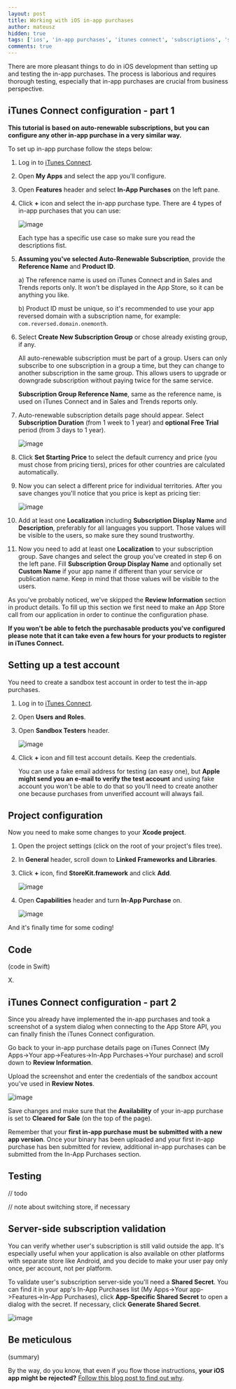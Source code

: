 ```yaml
---
layout: post
title: Working with iOS in-app purchases
author: mateusz
hidden: true
tags: ['ios', 'in-app purchases', 'itunes connect', 'subscriptions', 'swift']
comments: true
---
```


There are more pleasant things to do in iOS development than setting up and testing the in-app purchases. The process is laborious and requires thorough testing, especially that in-app purchases are crucial from business perspective.

## iTunes Connect configuration - part 1

**This tutorial is based on auto-renewable subscriptions, but you can configure any other in-app purchase in a very similar way.**

To set up in-app purchase follow the steps below:

1. Log in to [iTunes Connect](https://itunesconnect.apple.com).

2. Open **My Apps** and select the app you'll configure.

3. Open **Features** header and select **In-App Purchases** on the left pane.

4. Click **+** icon and select the in-app purchase type. There are 4 types of in-app purchases that you can use:

    ![image](/images/working-with-ios-in-app-purchases/in-app-purchases.png)

    Each type has a specific use case so make sure you read the descriptions fist.

5. **Assuming you've selected Auto-Renewable Subscription**, provide the **Reference Name** and **Product ID**.

    a) The reference name is used on iTunes Connect and in Sales and Trends reports only. It won't be displayed in the App Store, so it can be anything you like.

    b) Product ID must be unique, so it's recommended to use your app reversed domain with a subscription name, for example: `com.reversed.domain.onemonth`.

6. Select **Create New Subscription Group** or chose already existing group, if any.

    All auto-renewable subscription must be part of a group. Users can only subscribe to one subscription in a group a time, but they can change to another subscription in the same group. This allows users to upgrade or downgrade subscription without paying twice for the same service.

    **Subscription Group Reference Name**, same as the reference name, is used on iTunes Connect and in Sales and Trends reports only.

7. Auto-renewable subscription details page should appear. Select **Subscription Duration** (from 1 week to 1 year) and **optional Free Trial** period (from 3 days to 1 year).

    ![image](/images/working-with-ios-in-app-purchases/subscription-duration.png)

8. Click **Set Starting Price** to select the default currency and price (you must chose from pricing tiers), prices for other countries are calculated automatically.

9. Now you can select a different price for individual territories. After you save changes you'll notice that you price is kept as pricing tier:

    ![image](/images/working-with-ios-in-app-purchases/pricing-tier.png)

10. Add at least one **Localization** including **Subscription Display Name** and **Description**, preferably for all languages you support. Those values will be visible to the users, so make sure they sound trustworthy.

11. Now you need to add at least one **Localization** to your subscription group. Save changes and select the group you've created in step 6 on the left pane. Fill **Subscription Group Display Name** and optionally set **Custom Name** if your app name if different than your service or publication name. Keep in mind that those values will be visible to the users.

As you've probably noticed, we've skipped the **Review Information** section in product details. To fill up this section we first need to make an App Store call from our application in order to continue the configuration phase.

**If you won't be able to fetch the purchasable products you've configured please note that it can take even a few hours for your products to register in iTunes Connect.**

## Setting up a test account

You need to create a sandbox test account in order to test the in-app purchases.

1. Log in to [iTunes Connect](https://itunesconnect.apple.com).

2. Open **Users and Roles**.

3. Open **Sandbox Testers** header.

    ![image](/images/working-with-ios-in-app-purchases/sandbox-user.png)

4. Click **+** icon and fill test account details. Keep the credentials.

    You can use a fake email address for testing (an easy one), but **Apple might send you an e-mail to verify the test account** and using fake account you won't be able to do that so you'll need to create another one because purchases from unverified account will always fail.

## Project configuration

Now you need to make some changes to your **Xcode project**.

1. Open the project settings (click on the root of your project's files tree).

2. In **General** header, scroll down to **Linked Frameworks and Libraries**.

3. Click **+** icon, find **StoreKit.framework** and click **Add**.

    ![image](/images/working-with-ios-in-app-purchases/store-kit.png)

4. Open **Capabilities** header and turn **In-App Purchase** on.

    ![image](/images/working-with-ios-in-app-purchases/capability.png)

And it's finally time for some coding!

## Code

(code in Swift)

X.

## iTunes Connect configuration - part 2

Since you already have implemented the in-app purchases and took a screenshot of a system dialog when connecting to the App Store API, you can finally finish the iTunes Connect configuration.

Go back to your in-app purchase details page on iTunes Connect (My Apps->Your app->Features->In-App Purchases->Your purchase) and scroll down to **Review Information**.

Upload the screenshot and enter the credentials of the sandbox account you've used in **Review Notes**.

![image](/images/working-with-ios-in-app-purchases/review-information.png)

Save changes and make sure that the **Availability** of your in-app purchase is set to **Cleared for Sale** (on the top of the page).

Remember that your **first in-app purchase must be submitted with a new app version**. Once your binary has been uploaded and your first in-app purchase has ben submitted for review, additional in-app purchases can be submitted from the In-App Purchases section.

## Testing

// todo

// note about switching store, if necessary

## Server-side subscription validation

You can verify whether user's subscription is still valid outside the app. It's especially useful when your application is also available on other platforms with separate store like Android, and you decide to make your user pay only once, per account, not per platform.

To validate user's subscription server-side you'll need a **Shared Secret**. You can find it in your app's In-App Purchases list (My Apps->Your app->Features->In-App Purchases), click **App-Specific Shared Secret** to open a dialog with the secret. If necessary, click **Generate Shared Secret**.

![image](/images/working-with-ios-in-app-purchases/shared-secret.png)



## Be meticulous

(summary)

By the way, do you know, that even if you flow those instructions, **your iOS app might be rejected?** [Follow this blog post to find out why](https://brightinventions.pl/blog/dont-let-your-ios-app-be-rejected/).
